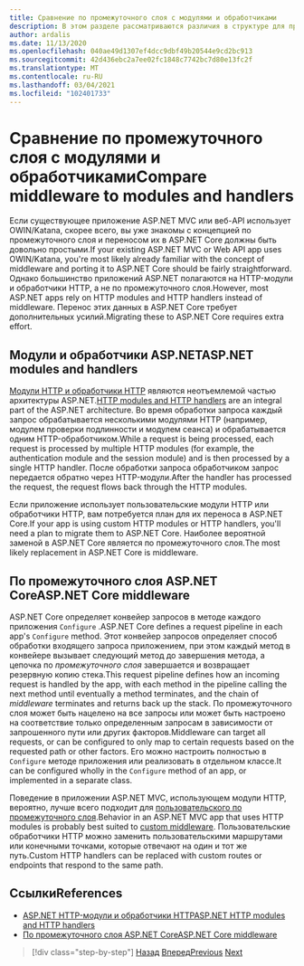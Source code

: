 ```yaml
---
title: Сравнение по промежуточного слоя с модулями и обработчиками
description: В этом разделе рассматриваются различия в структуре для приложений ASP.NET, использующих обработчики и модули с ASP.NET Core приложениями, которые определяют по промежуточного слоя для конвейеров обработки запросов.
author: ardalis
ms.date: 11/13/2020
ms.openlocfilehash: 040ae49d1307ef4dcc9dbf49b20544e9cd2bc913
ms.sourcegitcommit: 42d436ebc2a7ee02fc1848c7742bc7d80e13fc2f
ms.translationtype: MT
ms.contentlocale: ru-RU
ms.lasthandoff: 03/04/2021
ms.locfileid: "102401733"
---
```

# <a name="compare-middleware-to-modules-and-handlers"></a><span data-ttu-id="7434e-103">Сравнение по промежуточного слоя с модулями и обработчиками</span><span class="sxs-lookup"><span data-stu-id="7434e-103">Compare middleware to modules and handlers</span></span>

<span data-ttu-id="7434e-104">Если существующее приложение ASP.NET MVC или веб-API использует OWIN/Katana, скорее всего, вы уже знакомы с концепцией по промежуточного слоя и переносом их в ASP.NET Core должны быть довольно простыми.</span><span class="sxs-lookup"><span data-stu-id="7434e-104">If your existing ASP.NET MVC or Web API app uses OWIN/Katana, you're most likely already familiar with the concept of middleware and porting it to ASP.NET Core should be fairly straightforward.</span></span> <span data-ttu-id="7434e-105">Однако большинство приложений ASP.NET полагаются на HTTP-модули и обработчики HTTP, а не по промежуточного слоя.</span><span class="sxs-lookup"><span data-stu-id="7434e-105">However, most ASP.NET apps rely on HTTP modules and HTTP handlers instead of middleware.</span></span> <span data-ttu-id="7434e-106">Перенос этих данных в ASP.NET Core требует дополнительных усилий.</span><span class="sxs-lookup"><span data-stu-id="7434e-106">Migrating these to ASP.NET Core requires extra effort.</span></span>

## <a name="aspnet-modules-and-handlers"></a><span data-ttu-id="7434e-107">Модули и обработчики ASP.NET</span><span class="sxs-lookup"><span data-stu-id="7434e-107">ASP.NET modules and handlers</span></span>

<span data-ttu-id="7434e-108">[Модули HTTP и обработчики HTTP](/troubleshoot/aspnet/http-modules-handlers) являются неотъемлемой частью архитектуры ASP.NET.</span><span class="sxs-lookup"><span data-stu-id="7434e-108">[HTTP modules and HTTP handlers](/troubleshoot/aspnet/http-modules-handlers) are an integral part of the ASP.NET architecture.</span></span> <span data-ttu-id="7434e-109">Во время обработки запроса каждый запрос обрабатывается несколькими модулями HTTP (например, модулем проверки подлинности и модулем сеанса) и обрабатывается одним HTTP-обработчиком.</span><span class="sxs-lookup"><span data-stu-id="7434e-109">While a request is being processed, each request is processed by multiple HTTP modules (for example, the authentication module and the session module) and is then processed by a single HTTP handler.</span></span> <span data-ttu-id="7434e-110">После обработки запроса обработчиком запрос передается обратно через HTTP-модули.</span><span class="sxs-lookup"><span data-stu-id="7434e-110">After the handler has processed the request, the request flows back through the HTTP modules.</span></span>

<span data-ttu-id="7434e-111">Если приложение использует пользовательские модули HTTP или обработчики HTTP, вам потребуется план для их переноса в ASP.NET Core.</span><span class="sxs-lookup"><span data-stu-id="7434e-111">If your app is using custom HTTP modules or HTTP handlers, you'll need a plan to migrate them to ASP.NET Core.</span></span> <span data-ttu-id="7434e-112">Наиболее вероятной заменой в ASP.NET Core является по промежуточного слоя.</span><span class="sxs-lookup"><span data-stu-id="7434e-112">The most likely replacement in ASP.NET Core is middleware.</span></span>

## <a name="aspnet-core-middleware"></a><span data-ttu-id="7434e-113">По промежуточного слоя ASP.NET Core</span><span class="sxs-lookup"><span data-stu-id="7434e-113">ASP.NET Core middleware</span></span>

<span data-ttu-id="7434e-114">ASP.NET Core определяет конвейер запросов в методе каждого приложения `Configure` .</span><span class="sxs-lookup"><span data-stu-id="7434e-114">ASP.NET Core defines a request pipeline in each app's `Configure` method.</span></span> <span data-ttu-id="7434e-115">Этот конвейер запросов определяет способ обработки входящего запроса приложением, при этом каждый метод в конвейере вызывает следующий метод до завершения метода, а цепочка по *промежуточного слоя* завершается и возвращает резервную копию стека.</span><span class="sxs-lookup"><span data-stu-id="7434e-115">This request pipeline defines how an incoming request is handled by the app, with each method in the pipeline calling the next method until eventually a method terminates, and the chain of *middleware* terminates and returns back up the stack.</span></span> <span data-ttu-id="7434e-116">По промежуточного слоя может быть нацелено на все запросы или может быть настроено на соответствие только определенным запросам в зависимости от запрошенного пути или других факторов.</span><span class="sxs-lookup"><span data-stu-id="7434e-116">Middleware can target all requests, or can be configured to only map to certain requests based on the requested path or other factors.</span></span> <span data-ttu-id="7434e-117">Его можно настроить полностью в `Configure` методе приложения или реализовать в отдельном классе.</span><span class="sxs-lookup"><span data-stu-id="7434e-117">It can be configured wholly in the `Configure` method of an app, or implemented in a separate class.</span></span>

<span data-ttu-id="7434e-118">Поведение в приложении ASP.NET MVC, использующем модули HTTP, вероятно, лучше всего подходит для [пользовательского по промежуточного слоя](/aspnet/core/fundamentals/middleware/?preserve-view=true&view=aspnetcore-3.1).</span><span class="sxs-lookup"><span data-stu-id="7434e-118">Behavior in an ASP.NET MVC app that uses HTTP modules is probably best suited to [custom middleware](/aspnet/core/fundamentals/middleware/?preserve-view=true&view=aspnetcore-3.1).</span></span> <span data-ttu-id="7434e-119">Пользовательские обработчики HTTP можно заменить пользовательскими маршрутами или конечными точками, которые отвечают на один и тот же путь.</span><span class="sxs-lookup"><span data-stu-id="7434e-119">Custom HTTP handlers can be replaced with custom routes or endpoints that respond to the same path.</span></span>

## <a name="references"></a><span data-ttu-id="7434e-120">Ссылки</span><span class="sxs-lookup"><span data-stu-id="7434e-120">References</span></span>

- [<span data-ttu-id="7434e-121">ASP.NET HTTP-модули и обработчики HTTP</span><span class="sxs-lookup"><span data-stu-id="7434e-121">ASP.NET HTTP modules and HTTP handlers</span></span>](/troubleshoot/aspnet/http-modules-handlers)
- [<span data-ttu-id="7434e-122">По промежуточного слоя ASP.NET Core</span><span class="sxs-lookup"><span data-stu-id="7434e-122">ASP.NET Core middleware</span></span>](/aspnet/core/fundamentals/middleware/?preserve-view=true&view=aspnetcore-3.1)

>[!div class="step-by-step"]
><span data-ttu-id="7434e-123">[Назад](dependency-injection-differences.md)
>[Вперед](configuration-differences.md)</span><span class="sxs-lookup"><span data-stu-id="7434e-123">[Previous](dependency-injection-differences.md)
[Next](configuration-differences.md)</span></span>
